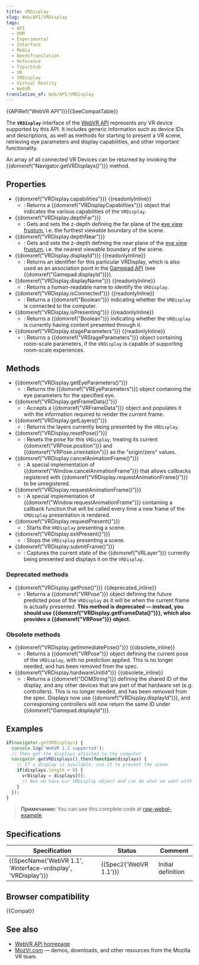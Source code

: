 ```yaml
---
title: VRDisplay
slug: Web/API/VRDisplay
tags:
  - API
  - DOM
  - Experimental
  - Interface
  - Media
  - NeedsTranslation
  - Reference
  - TopicStub
  - VR
  - VRDisplay
  - Virtual Reality
  - WebVR
translation_of: Web/API/VRDisplay
---
```


{{APIRef("WebVR API")}}{{SeeCompatTable}}

The **`VRDisplay`** interface of the [WebVR API](/ru/docs/Web/API/WebVR_API) represents any VR device supported by this API. It includes generic information such as device IDs and descriptions, as well as methods for starting to present a VR scene, retrieving eye parameters and display capabilities, and other important functionality.

An array of all connected VR Devices can be returned by invoking the {{domxref("Navigator.getVRDisplays()")}} method.

## Properties

- {{domxref("VRDisplay.capabilities")}} {{readonlyInline}}
  - : Returns a {{domxref("VRDisplayCapabilities")}} object that indicates the various capabilities of the `VRDisplay`.
- {{domxref("VRDisplay.depthFar")}}
  - : Gets and sets the z-depth defining the far plane of the [eye view frustum](https://en.wikipedia.org/wiki/Viewing_frustum), i.e. the furthest viewable boundary of the scene.
- {{domxref("VRDisplay.depthNear")}}
  - : Gets and sets the z-depth defining the near plane of the [eye view frustum](https://en.wikipedia.org/wiki/Viewing_frustum), i.e. the nearest viewable boundary of the scene.
- {{domxref("VRDisplay.displayId")}} {{readonlyInline}}
  - : Returns an identifier for this particular VRDisplay, which is also used as an association point in the [Gamepad API](/ru/docs/Web/API/Gamepad_API) (see {{domxref("Gamepad.displayId")}}).
- {{domxref("VRDisplay.displayName")}} {{readonlyInline}}
  - : Returns a human-readable name to identify the `VRDisplay`.
- {{domxref("VRDisplay.isConnected")}} {{readonlyInline}}
  - : Returns a {{domxref("Boolean")}} indicating whether the `VRDisplay` is connected to the computer.
- {{domxref("VRDisplay.isPresenting")}} {{readonlyInline}}
  - : Returns a {{domxref("Boolean")}} indicating whether the `VRDisplay` is currently having content presented through it.
- {{domxref("VRDisplay.stageParameters")}} {{readonlyInline}}
  - : Returns a {{domxref("VRStageParameters")}} object containing room-scale parameters, if the `VRDisplay` is capable of supporting room-scale experiences.

## Methods

- {{domxref("VRDisplay.getEyeParameters()")}}
  - : Returns the {{domxref("VREyeParameters")}} object containing the eye parameters for the specified eye.
- {{domxref("VRDisplay.getFrameData()")}}
  - : Accepts a {{domxref("VRFrameData")}} object and populates it with the information required to render the current frame.
- {{domxref("VRDisplay.getLayers()")}}
  - : Returns the layers currently being presented by the `VRDisplay`.
- {{domxref("VRDisplay.resetPose()")}}
  - : Resets the pose for this `VRDisplay`, treating its current {{domxref("VRPose.position")}} and {{domxref("VRPose.orientation")}} as the "origin/zero" values.
- {{domxref("VRDisplay.cancelAnimationFrame()")}}
  - : A special implementation of {{domxref("Window.cancelAnimationFrame")}} that allows callbacks registered with {{domxref("VRDisplay.requestAnimationFrame()")}} to be unregistered.
- {{domxref("VRDisplay.requestAnimationFrame()")}}
  - : A special implementation of {{domxref("Window.requestAnimationFrame")}} containing a callback function that will be called every time a new frame of the `VRDisplay` presentation is rendered.
- {{domxref("VRDisplay.requestPresent()")}}
  - : Starts the `VRDisplay` presenting a scene.
- {{domxref("VRDisplay.exitPresent()")}}
  - : Stops the `VRDisplay` presenting a scene.
- {{domxref("VRDisplay.submitFrame()")}}
  - : Captures the current state of the {{domxref("VRLayer")}} currently being presented and displays it on the `VRDisplay`.

### Deprecated methods

- {{domxref("VRDisplay.getPose()")}} {{deprecated_inline}}
  - : Returns a {{domxref("VRPose")}} object defining the future predicted pose of the `VRDisplay` as it will be when the current frame is actually presented. **This method is deprecated — instead, you should use {{domxref("VRDisplay.getFrameData()")}}, which also provides a {{domxref("VRPose")}} object.**

### Obsolete methods

- {{domxref("VRDisplay.getImmediatePose()")}} {{obsolete_inline}}
  - : Returns a {{domxref("VRPose")}} object defining the current pose of the `VRDisplay`, with no prediction applied. This is no longer needed, and has been removed from the spec.
- {{domxref("VRDisplay.hardwareUnitId")}} {{obsolete_inline}}
  - : Returns a {{domxref("DOMString")}} defining the shared ID of the display, and any other devices that are part of that hardware set (e.g. controllers). This is no longer needed, and has been removed from the spec. Displays now use {{domxref("VRDisplay.displayId")}}, and corresponsing controllers will now return the same ID under {{domxref("Gamepad.displayId")}}.

## Examples

```js
if(navigator.getVRDisplays) {
  console.log('WebVR 1.1 supported');
  // Then get the displays attached to the computer
  navigator.getVRDisplays().then(function(displays) {
    // If a display is available, use it to present the scene
    if(displays.length > 0) {
      vrDisplay = displays[0];
      // Now we have our VRDisplay object and can do what we want with it
    }
  });
}
```

> **Примечание:** You can see this complete code at [raw-webgl-example](https://github.com/mdn/webvr-tests/blob/master/raw-webgl-example/webgl-demo.js).

## Specifications

| Specification                                                                        | Status                       | Comment            |
| ------------------------------------------------------------------------------------ | ---------------------------- | ------------------ |
| {{SpecName('WebVR 1.1', '#interface-vrdisplay', 'VRDisplay')}} | {{Spec2('WebVR 1.1')}} | Initial definition |

## Browser compatibility

{{Compat}}

## See also

- [WebVR API homepage](/ru/docs/Web/API/WebVR_API)
- [MozVr.com](http://mozvr.com/) — demos, downloads, and other resources from the Mozilla VR team.
